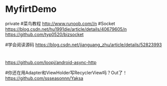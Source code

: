 # MyfirtDemo
private
#菜鸟教程
http://www.runoob.com//n
#Socket
https://blog.csdn.net/hu1991die/article/details/40679605/n
https://github.com/typ0520/bizsocket

#学会阅读源码
https://blog.csdn.net/jianguang_zhu/article/details/52823993

#
https://github.com/loopj/android-async-http

#你还在用Adapter和ViewHolder写RecyclerView吗？Out了！
https://github.com/ssseasonnn/Yaksa
